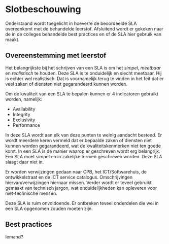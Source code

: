 # Slotbeschouwing

Onderstaand wordt toegelicht in hoeverre de beoordeelde SLA overeenkomt met de behandelde leerstof. Afsluitend wordt er gekeken naar de in de colleges behandelde best practices en of de SLA hier gebruik van maakt.

## Overeenstemming met leerstof

Het belangrijkste bij het schrijven van een SLA is om het _simpel_, _meetbaar_ en _realistisch_ te houden. Deze SLA is te onduidelijk en slecht meetbaar. Hij is echter wel realistisch. Dat is voornamelijk terug te vinden in het feit dat er veel zaken of diensten niet gegarandeerd kunnen worden.

Om de kwaliteit van een SLA te bepalen kunnen er 4 indicatoren gebruikt worden, namelijk:

- Availability
- Integrity
- Exclusivity
- Performance

In deze SLA wordt aan elk van deze punten te weinig aandacht besteed. Er wordt meerdere keren vermeld dat er bepaalde zaken of diensten niet kunnen worden gegarandeerd, wat de kwaliteitskenmerken niet ten goede komt. In een SLA is de manier waarop er geschreven wordt erg belangrijk. Een SLA moet simpel en in zakelijke termen geschreven worden. Deze SLA slaagt daar niet in.

Er worden verwijzingen gedaan naar CPB, het ICT/Softwarehuis, de ontwikkelstraat en de ICT service catalogus. Omschrijvingen hiervan/verwijzingen hiernaar missen. Verder wordt er teveel gebruikt gemaakt van technisch jargon, wat onduidelijkheden kan opleveren voor niet-technische mensen.

Deze SLA is ruim onvoldoende. Er ontbreken teveel onderdelen die wel in een SLA opgenomen zouden moeten zijn.

## Best practices

Iemand?